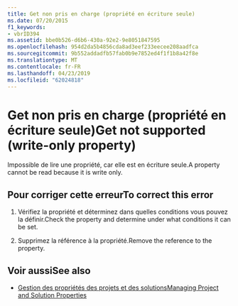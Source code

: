 ```yaml
---
title: Get non pris en charge (propriété en écriture seule)
ms.date: 07/20/2015
f1_keywords:
- vbrID394
ms.assetid: bbe0b526-d6b6-430a-92e2-9e8051847595
ms.openlocfilehash: 954d2da5b4856cda8ad3eef233eecee208aadfca
ms.sourcegitcommit: 9b552addadfb57fab0b9e7852ed4f1f1b8a42f8e
ms.translationtype: MT
ms.contentlocale: fr-FR
ms.lasthandoff: 04/23/2019
ms.locfileid: "62024818"
---
```

# <a name="get-not-supported-write-only-property"></a><span data-ttu-id="29f94-102">Get non pris en charge (propriété en écriture seule)</span><span class="sxs-lookup"><span data-stu-id="29f94-102">Get not supported (write-only property)</span></span>
<span data-ttu-id="29f94-103">Impossible de lire une propriété, car elle est en écriture seule.</span><span class="sxs-lookup"><span data-stu-id="29f94-103">A property cannot be read because it is write only.</span></span>  
  
## <a name="to-correct-this-error"></a><span data-ttu-id="29f94-104">Pour corriger cette erreur</span><span class="sxs-lookup"><span data-stu-id="29f94-104">To correct this error</span></span>  
  
1. <span data-ttu-id="29f94-105">Vérifiez la propriété et déterminez dans quelles conditions vous pouvez la définir.</span><span class="sxs-lookup"><span data-stu-id="29f94-105">Check the property and determine under what conditions it can be set.</span></span>  
  
2. <span data-ttu-id="29f94-106">Supprimez la référence à la propriété.</span><span class="sxs-lookup"><span data-stu-id="29f94-106">Remove the reference to the property.</span></span>  
  
## <a name="see-also"></a><span data-ttu-id="29f94-107">Voir aussi</span><span class="sxs-lookup"><span data-stu-id="29f94-107">See also</span></span>

- [<span data-ttu-id="29f94-108">Gestion des propriétés des projets et des solutions</span><span class="sxs-lookup"><span data-stu-id="29f94-108">Managing Project and Solution Properties</span></span>](/visualstudio/ide/managing-project-and-solution-properties)
